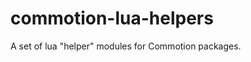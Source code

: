commotion-lua-helpers
=====================

A set of lua "helper" modules for Commotion packages.


